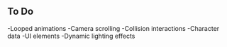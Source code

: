 ## To Do

-Looped animations
-Camera scrolling
-Collision interactions
-Character data
-UI elements
-Dynamic lighting effects